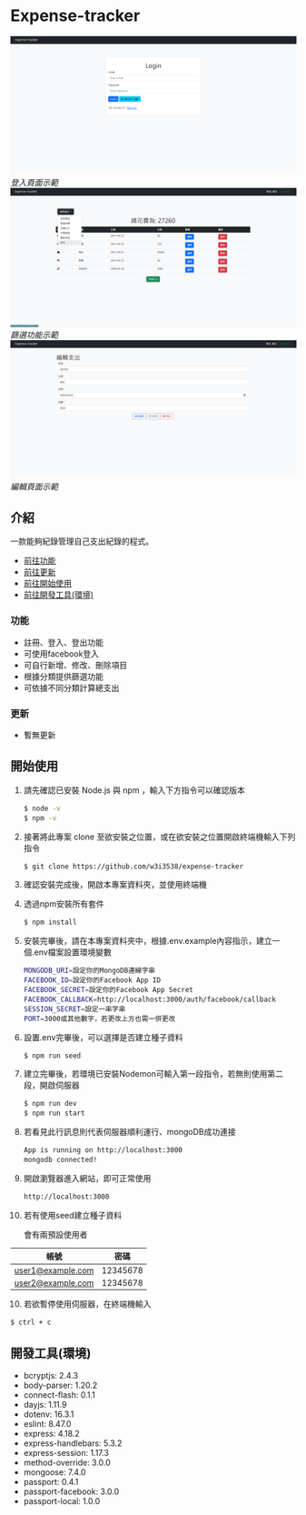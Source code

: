 Expense-tracker
===========

![GITHUB]( ./public/image/Screenshot-login.png )
*登入頁面示範*
![GITHUB]( ./public/image/Screenshot-sort.png )
*篩選功能示範*
![GITHUB]( ./public/image/Screenshot-edit.png )
*編輯頁面示範*

## 介紹

一款能夠紀錄管理自己支出紀錄的程式。

- [前往功能](#features)
- [前往更新](#updates)
- [前往開始使用](#start)
- [前往開發工具(環境)](#development-tools)

### 功能<a name="features"></a>

* 註冊、登入、登出功能
* 可使用facebook登入
* 可自行新增、修改、刪除項目
* 根據分類提供篩選功能
* 可依據不同分類計算總支出


### 更新<a name="updates"></a>

* 暫無更新

## 開始使用<a name="start"></a>

1. 請先確認已安裝 Node.js 與 npm ，輸入下方指令可以確認版本

   ```bash
   $ node -v
   $ npm -v
   ```

2. 接著將此專案 clone 至欲安裝之位置，或在欲安裝之位置開啟終端機輸入下列指令

   ```bash
   $ git clone https://github.com/w3i3538/expense-tracker
   ```

3. 確認安裝完成後，開啟本專案資料夾，並使用終端機


4. 透過npm安裝所有套件

   ```bash
   $ npm install
   ```

5. 安裝完畢後，請在本專案資料夾中，根據.env.example內容指示，建立一個.env檔案設置環境變數

   ```bash
   MONGODB_URI=設定你的MongoDB連線字串
   FACEBOOK_ID=設定你的Facebook App ID
   FACEBOOK_SECRET=設定你的Facebook App Secret
   FACEBOOK_CALLBACK=http://localhost:3000/auth/facebook/callback
   SESSION_SECRET=設定一串字串
   PORT=3000或其他數字，若更改上方也需一併更改
   ```

5. 設置.env完畢後，可以選擇是否建立種子資料

   ```bash
   $ npm run seed
   ```

6. 建立完畢後，若環境已安裝Nodemon可輸入第一段指令，若無則使用第二段，開啟伺服器

   ```bash
   $ npm run dev  
   $ npm run start
   ```

7. 若看見此行訊息則代表伺服器順利運行、mongoDB成功連接

   ```bash
   App is running on http://localhost:3000
   mongodb connected!
   ```

8. 開啟瀏覽器進入網站，即可正常使用

   ```bash
   http://localhost:3000
   ```


9. 若有使用seed建立種子資料

   會有兩預設使用者
   
| 帳號                 | 密碼      |
|---------------------|---------|
| user1@example.com   | 12345678 |
| user2@example.com   | 12345678 |

10. 若欲暫停使用伺服器，在終端機輸入

   ```bash
   $ ctrl + c
   ```

## 開發工具(環境)<a name="development-tools"></a>


- bcryptjs: 2.4.3
- body-parser: 1.20.2
- connect-flash: 0.1.1
- dayjs: 1.11.9
- dotenv: 16.3.1
- eslint: 8.47.0
- express: 4.18.2
- express-handlebars: 5.3.2
- express-session: 1.17.3
- method-override: 3.0.0
- mongoose: 7.4.0
- passport: 0.4.1
- passport-facebook: 3.0.0
- passport-local: 1.0.0

